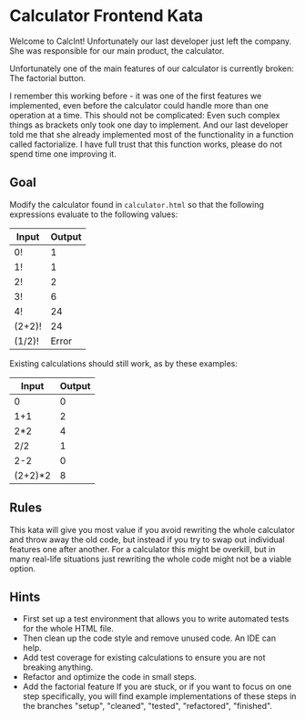 # Calculator Frontend Kata

Welcome to CalcInt! Unfortunately our last developer just left the company. She was responsible for our main product,
the calculator.

Unfortunately one of the main features of our calculator is currently broken: The factorial button.

I remember this working before - it was one of the first features we implemented, even before the calculator could
handle more than one operation at a time. This should not be complicated: Even such complex things as brackets only took
one day to implement. And our last developer told me that she already implemented most of the functionality in a
function called factorialize. I have full trust that this function works, please do not spend time one improving it.

## Goal

Modify the calculator found in `calculator.html` so that the following expressions evaluate to the following values:

| Input  | Output |
|--------|--------|
| 0!     | 1      |
| 1!     | 1      |
| 2!     | 2      |
| 3!     | 6      |
| 4!     | 24     |
| (2+2)! | 24     |
| (1/2)! | Error  |

Existing calculations should still work, as by these examples: 

| Input   | Output |
|---------|--------|
| 0       | 0      |
| 1+1     | 2      |
| 2*2     | 4      |
| 2/2     | 1      |
| 2-2     | 0      |
| (2+2)*2 | 8      |


## Rules

This kata will give you most value if you avoid rewriting the whole calculator and throw away the old code, but instead
if you try to swap out individual features one after another. For a calculator this might be overkill, but in many
real-life situations just rewriting the whole code might not be a viable option.

## Hints

- First set up a test environment that allows you to write automated tests for the whole HTML file.
- Then clean up the code style and remove unused code. An IDE can help.
- Add test coverage for existing calculations to ensure you are not breaking anything.
- Refactor and optimize the code in small steps.
- Add the factorial feature
If you are stuck, or if you want to focus on one step specifically, you will find example implementations of these steps
in the branches "setup", "cleaned", "tested", "refactored", "finished".
